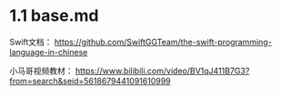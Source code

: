 # 1.1 base.md

Swift文档：
https://github.com/SwiftGGTeam/the-swift-programming-language-in-chinese

小马哥视频教材：
https://www.bilibili.com/video/BV1qJ411B7G3?from=search&seid=5618679441091610999